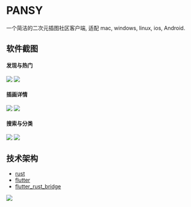PANSY
======

一个简洁的二次元插图社区客户端, 适配 mac, windows, linux, ios, Android.

## 软件截图

#### 发现与热门

![](images/discovery.png)
![](images/rank.png)

#### 插画详情

![](images/info_screen.png)
![](images/info_screen2.png)

#### 搜索与分类

![](images/search.png)
![](images/search_screen.png)

## 技术架构

- [rust](https://github.com/rust-lang/rust)
- [flutter](https://github.com/flutter/flutter)
- [flutter_rust_bridge](https://github.com/fzyzcjy/flutter_rust_bridge) 

![](https://raw.githubusercontent.com/fzyzcjy/flutter_rust_bridge/master/book/logo.png)


